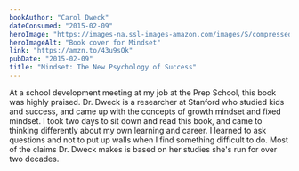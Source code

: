```yaml
---
bookAuthor: "Carol Dweck"
dateConsumed: "2015-02-09"
heroImage: "https://images-na.ssl-images-amazon.com/images/S/compressed.photo.goodreads.com/books/1436227012i/40745.jpg"
heroImageAlt: "Book cover for Mindset"
link: "https://amzn.to/43u9sQk"
pubDate: "2015-02-09"
title: "Mindset: The New Psychology of Success"
---
```


At a school development meeting at my job at the Prep School, this book was highly praised. Dr. Dweck is a researcher at Stanford who studied kids and success, and came up with the concepts of growth mindset and fixed mindset. I took two days to sit down and read this book, and came to thinking differently about my own learning and career. I learned to ask questions and not to put up walls when I find something difficult to do. Most of the claims Dr. Dweck makes is based on her studies she's run for over two decades.
